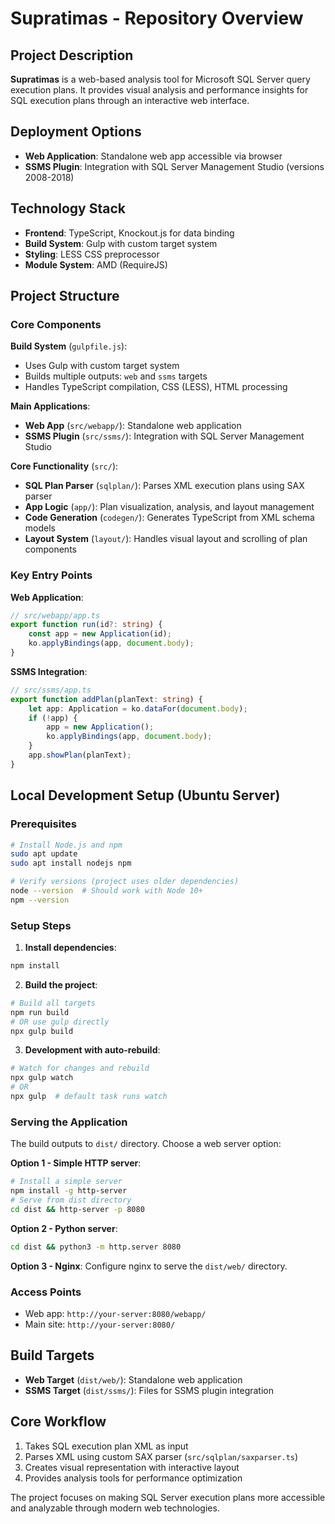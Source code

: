 # Supratimas - Repository Overview

## Project Description
**Supratimas** is a web-based analysis tool for Microsoft SQL Server query execution plans. It provides visual analysis and performance insights for SQL execution plans through an interactive web interface.

## Deployment Options
- **Web Application**: Standalone web app accessible via browser
- **SSMS Plugin**: Integration with SQL Server Management Studio (versions 2008-2018)

## Technology Stack
- **Frontend**: TypeScript, Knockout.js for data binding
- **Build System**: Gulp with custom target system
- **Styling**: LESS CSS preprocessor
- **Module System**: AMD (RequireJS)

## Project Structure

### Core Components

**Build System** (`gulpfile.js`):
- Uses Gulp with custom target system
- Builds multiple outputs: `web` and `ssms` targets  
- Handles TypeScript compilation, CSS (LESS), HTML processing

**Main Applications**:
- **Web App** (`src/webapp/`): Standalone web application
- **SSMS Plugin** (`src/ssms/`): Integration with SQL Server Management Studio

**Core Functionality** (`src/`):
- **SQL Plan Parser** (`sqlplan/`): Parses XML execution plans using SAX parser
- **App Logic** (`app/`): Plan visualization, analysis, and layout management
- **Code Generation** (`codegen/`): Generates TypeScript from XML schema models
- **Layout System** (`layout/`): Handles visual layout and scrolling of plan components

### Key Entry Points

**Web Application**:
```typescript
// src/webapp/app.ts
export function run(id?: string) {
    const app = new Application(id);
    ko.applyBindings(app, document.body);
}
```

**SSMS Integration**:
```typescript
// src/ssms/app.ts  
export function addPlan(planText: string) {
    let app: Application = ko.dataFor(document.body);
    if (!app) {
        app = new Application();
        ko.applyBindings(app, document.body);
    }
    app.showPlan(planText);
}
```

## Local Development Setup (Ubuntu Server)

### Prerequisites
```bash
# Install Node.js and npm
sudo apt update
sudo apt install nodejs npm

# Verify versions (project uses older dependencies)
node --version  # Should work with Node 10+
npm --version
```

### Setup Steps

1. **Install dependencies**:
```bash
npm install
```

2. **Build the project**:
```bash
# Build all targets
npm run build
# OR use gulp directly
npx gulp build
```

3. **Development with auto-rebuild**:
```bash
# Watch for changes and rebuild
npx gulp watch
# OR
npx gulp  # default task runs watch
```

### Serving the Application

The build outputs to `dist/` directory. Choose a web server option:

**Option 1 - Simple HTTP server**:
```bash
# Install a simple server
npm install -g http-server
# Serve from dist directory
cd dist && http-server -p 8080
```

**Option 2 - Python server**:
```bash
cd dist && python3 -m http.server 8080
```

**Option 3 - Nginx**:
Configure nginx to serve the `dist/web/` directory.

### Access Points
- Web app: `http://your-server:8080/webapp/`
- Main site: `http://your-server:8080/`

## Build Targets
- **Web Target** (`dist/web/`): Standalone web application
- **SSMS Target** (`dist/ssms/`): Files for SSMS plugin integration

## Core Workflow
1. Takes SQL execution plan XML as input
2. Parses XML using custom SAX parser (`src/sqlplan/saxparser.ts`)
3. Creates visual representation with interactive layout
4. Provides analysis tools for performance optimization

The project focuses on making SQL Server execution plans more accessible and analyzable through modern web technologies.